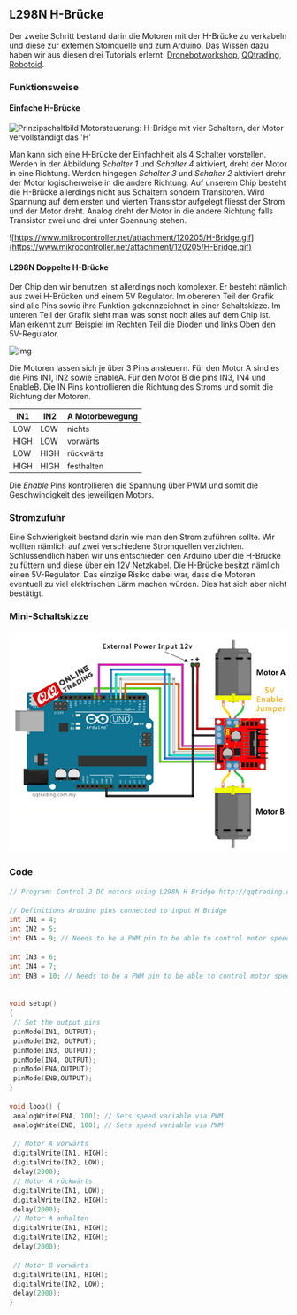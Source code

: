 ## L298N H-Brücke

Der zweite Schritt bestand darin die Motoren mit der H-Brücke zu verkabeln und diese zur externen Stomquelle und zum Arduino. Das Wissen dazu haben wir aus diesen drei Tutorials erlernt: [Dronebotworkshop](http://dronebotworkshop.com/dc-motors-l298n-h-bridge/), [QQtrading](http://qqtrading.com.my/stepper-motor-driver-module-L298N), [Robotoid](http://www.robotoid.com/appnotes/circuits-l298-hbridge.html).

### Funktionsweise

#### Einfache H-Brücke

![Prinzipschaltbild Motorsteuerung: H-Bridge mit vier Schaltern, der Motor vervollständigt das 'H'](http://amateurfunkbasteln.de/hbridge1/bridge1.gif)

Man kann sich eine H-Brücke der Einfachheit als 4 Schalter vorstellen. Werden in der Abbildung *Schalter 1* und *Schalter 4* aktiviert, dreht der Motor in eine Richtung. Werden hingegen *Schalter 3* und *Schalter 2* aktiviert drehr der Motor logischerweise in die andere Richtung. 
Auf unserem Chip besteht die H-Brücke allerdings nicht aus Schaltern sondern Transitoren.
Wird Spannung auf dem ersten und vierten Transistor aufgelegt fliesst der Strom und der Motor dreht. Analog dreht der Motor in die andere Richtung falls Transistor zwei und drei unter Spannung stehen.

![https://www.mikrocontroller.net/attachment/120205/H-Bridge.gif](https://www.mikrocontroller.net/attachment/120205/H-Bridge.gif)

#### L298N Doppelte H-Brücke

Der Chip den wir benutzen ist allerdings noch komplexer. Er besteht nämlich aus zwei H-Brücken und einem 5V Regulator. 
Im obereren Teil der Grafik sind alle Pins  sowie ihre Funktion gekennzeichnet in einer Schaltskizze.
Im unteren Teil der Grafik sieht man was sonst noch alles auf dem Chip ist. Man erkennt zum Beispiel im Rechten Teil die Dioden und links Oben den 5V-Regulator.

![img](http://www.robotoid.com/appnotes/images/l298.png)

Die Motoren lassen sich je über 3 Pins ansteuern. Für den Motor A sind es die Pins IN1, IN2 sowie EnableA. Für den Motor B die pins IN3, IN4 und EnableB. Die IN Pins kontrollieren die Richtung des Stroms und somit die Richtung der Motoren.

| IN1  | IN2  | A Motorbewegung |
| ---- | ---- | --------------- |
| LOW  | LOW  | nichts          |
| HIGH | LOW  | vorwärts        |
| LOW  | HIGH | rückwärts       |
| HIGH | HIGH | festhalten      |

Die *Enable* Pins kontrollieren die Spannung über PWM und somit die Geschwindigkeit des jeweiligen Motors.

### Stromzufuhr

Eine Schwierigkeit bestand darin wie man den Strom zuführen sollte. Wir wollten nämlich auf zwei verschiedene Stromquellen verzichten. Schlussendlich haben wir uns entschieden den Arduino über die H-Brücke zu füttern und diese über ein 12V Netzkabel. Die H-Brücke besitzt nämlich einen 5V-Regulator. Das einzige Risiko dabei war, dass die Motoren eventuell zu viel elektrischen Lärm machen würden. Dies hat sich aber nicht bestätigt.

### Mini-Schaltskizze

![l298n](../../circuit-diagramms/l298n.jpeg)

### Code

```C
// Program: Control 2 DC motors using L298N H Bridge http://qqtrading.com.my/stepper-motor-driver-module-L298N

// Definitions Arduino pins connected to input H Bridge
int IN1 = 4;
int IN2 = 5;
int ENA = 9; // Needs to be a PWM pin to be able to control motor speed

int IN3 = 6;
int IN4 = 7;
int ENB = 10; // Needs to be a PWM pin to be able to control motor speed


void setup()
{
 // Set the output pins
 pinMode(IN1, OUTPUT);
 pinMode(IN2, OUTPUT);
 pinMode(IN3, OUTPUT);
 pinMode(IN4, OUTPUT);
 pinMode(ENA,OUTPUT);
 pinMode(ENB,OUTPUT);
}

void loop() {
 analogWrite(ENA, 100); // Sets speed variable via PWM
 analogWrite(ENB, 100); // Sets speed variable via PWM

 // Motor A vorwärts
 digitalWrite(IN1, HIGH);
 digitalWrite(IN2, LOW);
 delay(2000);
 // Motor A rückwärts
 digitalWrite(IN1, LOW);
 digitalWrite(IN2, HIGH);
 delay(2000);
 // Motor A anhalten
 digitalWrite(IN1, HIGH);
 digitalWrite(IN2, HIGH);
 delay(2000);

 // Motor B vorwärts
 digitalWrite(IN1, HIGH);
 digitalWrite(IN2, LOW);
 delay(2000);
}
```
